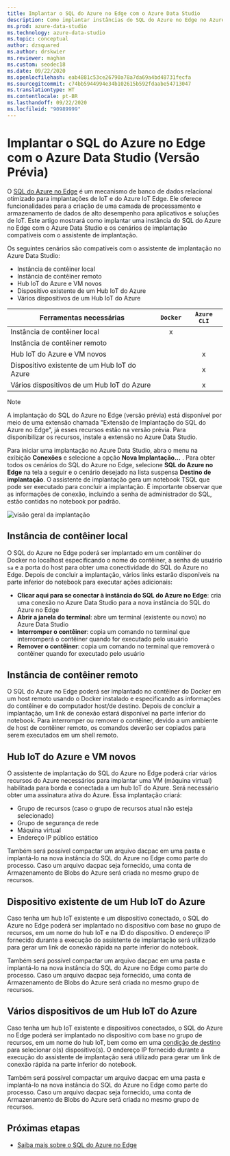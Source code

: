 ```yaml
---
title: Implantar o SQL do Azure no Edge com o Azure Data Studio
description: Como implantar instâncias do SQL do Azure no Edge no Azure Data Studio
ms.prod: azure-data-studio
ms.technology: azure-data-studio
ms.topic: conceptual
author: dzsquared
ms.author: drskwier
ms.reviewer: maghan
ms.custom: seodec18
ms.date: 09/22/2020
ms.openlocfilehash: eab4881c53ce26790a78a7da69a4bd48731fecfa
ms.sourcegitcommit: c74bb5944994e34b102615b592fdaabe54713047
ms.translationtype: HT
ms.contentlocale: pt-BR
ms.lasthandoff: 09/22/2020
ms.locfileid: "90989999"
---
```

# <a name="deploy-azure-sql-edge-with-azure-data-studio-preview"></a>Implantar o SQL do Azure no Edge com o Azure Data Studio (Versão Prévia)

O [SQL do Azure no Edge](https://docs.microsoft.com/azure/azure-sql-edge/overview) é um mecanismo de banco de dados relacional otimizado para implantações de IoT e do Azure IoT Edge. Ele oferece funcionalidades para a criação de uma camada de processamento e armazenamento de dados de alto desempenho para aplicativos e soluções de IoT. Este artigo mostrará como implantar uma instância do SQL do Azure no Edge com o Azure Data Studio e os cenários de implantação compatíveis com o assistente de implantação.  

Os seguintes cenários são compatíveis com o assistente de implantação no Azure Data Studio:

- Instância de contêiner local
- Instância de contêiner remoto
- Hub IoT do Azure e VM novos
- Dispositivo existente de um Hub IoT do Azure
- Vários dispositivos de um Hub IoT do Azure

| Ferramentas necessárias | `Docker` | `Azure CLI` |
| ------------- | :---: | :---: |
| Instância de contêiner local | x | |
| Instância de contêiner remoto | | |
| Hub IoT do Azure e VM novos | | x |
| Dispositivo existente de um Hub IoT do Azure |  | x |
| Vários dispositivos de um Hub IoT do Azure |   |  x |

> [!NOTE]
> A implantação do SQL do Azure no Edge (versão prévia) está disponível por meio de uma extensão chamada "Extensão de Implantação do SQL do Azure no Edge", já esses recursos estão na versão prévia. Para disponibilizar os recursos, instale a extensão no Azure Data Studio.

Para iniciar uma implantação no Azure Data Studio, abra o menu na exibição **Conexões** e selecione a opção **Nova Implantação...** .  Para obter todos os cenários do SQL do Azure no Edge, selecione **SQL do Azure no Edge** na tela a seguir e o cenário desejado na lista suspensa **Destino de implantação**. O assistente de implantação gera um notebook TSQL que pode ser executado para concluir a implantação. É importante observar que as informações de conexão, incluindo a senha de administrador do SQL, estão contidas no notebook por padrão.

![visão geral da implantação](media/deploy-azure-sql-edge/deploy-overview.png)

## <a name="local-container-instance"></a>Instância de contêiner local

O SQL do Azure no Edge poderá ser implantado em um contêiner do Docker no localhost especificando o nome do contêiner, a senha de usuário `sa` e a porta do host para obter uma conectividade do SQL do Azure no Edge.  Depois de concluir a implantação, vários links estarão disponíveis na parte inferior do notebook para executar ações adicionais:

- **Clicar aqui para se conectar à instância do SQL do Azure no Edge**: cria uma conexão no Azure Data Studio para a nova instância do SQL do Azure no Edge
- **Abrir a janela do terminal**: abre um terminal (existente ou novo) no Azure Data Studio
- **Interromper o contêiner**: copia um comando no terminal que interromperá o contêiner quando for executado pelo usuário
- **Remover o contêiner**: copia um comando no terminal que removerá o contêiner quando for executado pelo usuário

## <a name="remote-container-instance"></a>Instância de contêiner remoto

O SQL do Azure no Edge poderá ser implantado no contêiner do Docker em um host remoto usando o Docker instalado e especificando as informações do contêiner e do computador host/de destino.  Depois de concluir a implantação, um link de conexão estará disponível na parte inferior do notebook.  Para interromper ou remover o contêiner, devido a um ambiente de host de contêiner remoto, os comandos deverão ser copiados para serem executados em um shell remoto.

## <a name="new-azure-iot-hub-and-vm"></a>Hub IoT do Azure e VM novos

O assistente de implantação do SQL do Azure no Edge poderá criar vários recursos do Azure necessários para implantar uma VM (máquina virtual) habilitada para borda e conectada a um hub IoT do Azure. Será necessário obter uma assinatura ativa do Azure. Essa implantação criará:

- Grupo de recursos (caso o grupo de recursos atual não esteja selecionado)
- Grupo de segurança de rede
- Máquina virtual
- Endereço IP público estático

Também será possível compactar um arquivo dacpac em uma pasta e implantá-lo na nova instância do SQL do Azure no Edge como parte do processo.  Caso um arquivo dacpac seja fornecido, uma conta de Armazenamento de Blobs do Azure será criada no mesmo grupo de recursos.

## <a name="existing-device-of-an-azure-iot-hub"></a>Dispositivo existente de um Hub IoT do Azure

Caso tenha um hub IoT existente e um dispositivo conectado, o SQL do Azure no Edge poderá ser implantado no dispositivo com base no grupo de recursos, em um nome do hub IoT e na ID do dispositivo.
O endereço IP fornecido durante a execução do assistente de implantação será utilizado para gerar um link de conexão rápida na parte inferior do notebook.

Também será possível compactar um arquivo dacpac em uma pasta e implantá-lo na nova instância do SQL do Azure no Edge como parte do processo.  Caso um arquivo dacpac seja fornecido, uma conta de Armazenamento de Blobs do Azure será criada no mesmo grupo de recursos.

## <a name="multiple-devices-of-an-azure-iot-hub"></a>Vários dispositivos de um Hub IoT do Azure

Caso tenha um hub IoT existente e dispositivos conectados, o SQL do Azure no Edge poderá ser implantado no dispositivo com base no grupo de recursos, em um nome do hub IoT, bem como em uma [condição de destino](https://docs.microsoft.com/azure/iot-edge/module-deployment-monitoring#target-condition) para selecionar o(s) dispositivo(s).
O endereço IP fornecido durante a execução do assistente de implantação será utilizado para gerar um link de conexão rápida na parte inferior do notebook.

Também será possível compactar um arquivo dacpac em uma pasta e implantá-lo na nova instância do SQL do Azure no Edge como parte do processo.  Caso um arquivo dacpac seja fornecido, uma conta de Armazenamento de Blobs do Azure será criada no mesmo grupo de recursos.

## <a name="next-steps"></a>Próximas etapas

- [Saiba mais sobre o SQL do Azure no Edge](https://docs.microsoft.com/azure/azure-sql-edge/)